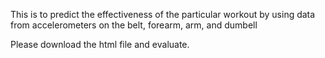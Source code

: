 
This is to predict the effectiveness of the particular workout by using data from accelerometers on the belt, forearm, arm, and dumbell

Please download the html file and evaluate.
